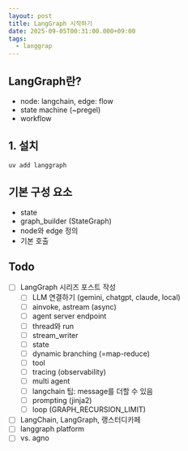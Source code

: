 ```yaml
---
layout: post
title: LangGraph 시작하기
date: 2025-09-05T00:31:00.000+09:00
tags:
  - langgrap
---
```

## LangGraph란?

- node: langchain, edge: flow
- state machine (~pregel)
- workflow

## 1. 설치

```
uv add langgraph
```

## 기본 구성 요소

- state
- graph_builder (StateGraph)
- node와 edge 정의
- 기본 호출

## Todo
- [ ] LangGraph 시리즈 포스트 작성
  - [ ] LLM 연결하기 (gemini, chatgpt, claude, local)
  - [ ] ainvoke, astream (async)
  - [ ] agent server endpoint
  - [ ] thread와 run
  - [ ] stream_writer
  - [ ] state
  - [ ] dynamic branching (=map-reduce)
  - [ ] tool
  - [ ] tracing (observability)
  - [ ] multi agent
  - [ ] langchain 팁: message를 더할 수 있음
  - [ ] prompting (jinja2)
  - [ ] loop (GRAPH_RECURSION_LIMIT)
- [ ] LangChain, LangGraph, 랭스터디카페
- [ ] langgraph platform
- [ ] vs. agno
